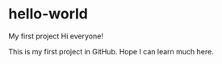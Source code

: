 # hello-world
My first project
Hi everyone!

This is my first project in GitHub. Hope I can learn much here.

